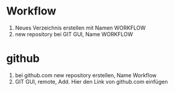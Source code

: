 # Workflow

1. Neues Verzeichnis erstellen mit Namen WORKFLOW
1. new repository bei GIT GUI, Name WORKFLOW

# github

1. bei github.com new repository erstellen, Name Workflow
1. GIT GUI, remote, Add. Hier den Link von github.com einfügen